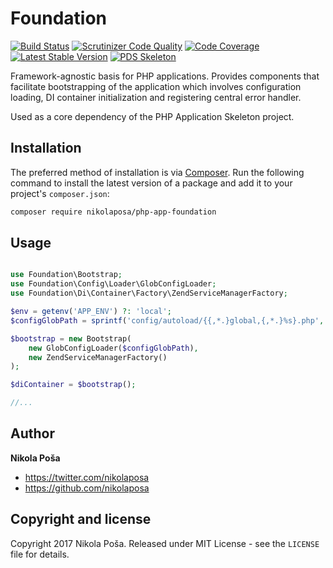 # Foundation

[![Build Status](https://travis-ci.org/nikolaposa/php-app-foundation.svg?branch=master)](https://travis-ci.org/nikolaposa/php-app-foundation)
[![Scrutinizer Code Quality](https://scrutinizer-ci.com/g/nikolaposa/php-app-foundation/badges/quality-score.png?b=master)](https://scrutinizer-ci.com/g/nikolaposa/php-app-foundation/?branch=master)
[![Code Coverage](https://scrutinizer-ci.com/g/nikolaposa/php-app-foundation/badges/coverage.png?b=master)](https://scrutinizer-ci.com/g/nikolaposa/php-app-foundation/?branch=master)
[![Latest Stable Version](https://poser.pugx.org/nikolaposa/php-app-foundation/v/stable)](https://packagist.org/packages/nikolaposa/php-app-foundation)
[![PDS Skeleton](https://img.shields.io/badge/pds-skeleton-blue.svg)](https://github.com/php-pds/skeleton)

Framework-agnostic basis for PHP applications. Provides components that facilitate bootstrapping of the application which involves configuration loading, DI container initialization and registering central error handler.

Used as a core dependency of the PHP Application Skeleton project.

## Installation

The preferred method of installation is via [Composer](http://getcomposer.org/). Run the following
command to install the latest version of a package and add it to your project's `composer.json`:

```bash
composer require nikolaposa/php-app-foundation
```

## Usage

```php

use Foundation\Bootstrap;
use Foundation\Config\Loader\GlobConfigLoader;
use Foundation\Di\Container\Factory\ZendServiceManagerFactory;

$env = getenv('APP_ENV') ?: 'local';
$configGlobPath = sprintf('config/autoload/{{,*.}global,{,*.}%s}.php', $env);

$bootstrap = new Bootstrap(
    new GlobConfigLoader($configGlobPath),
    new ZendServiceManagerFactory()
);

$diContainer = $bootstrap();

//...
```

## Author

**Nikola Poša**

* https://twitter.com/nikolaposa
* https://github.com/nikolaposa

## Copyright and license

Copyright 2017 Nikola Poša. Released under MIT License - see the `LICENSE` file for details.
